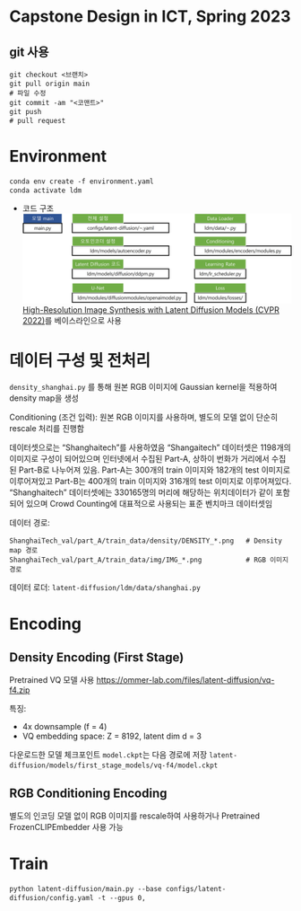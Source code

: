 # Capstone Design in ICT, Spring 2023
## git 사용
```
git checkout <브랜치>
git pull origin main
# 파일 수정
git commit -am "<코맨트>"
git push
# pull request
```

# Environment
```
conda env create -f environment.yaml
conda activate ldm
```
* 코드 구조
<br>![pic1](assets/architecture.jpg) 
[High-Resolution Image Synthesis with Latent Diffusion Models (CVPR 2022)](https://arxiv.org/abs/2112.10752)를 베이스라인으로 사용


# 데이터 구성 및 전처리
``density_shanghai.py`` 를 통해 원본 RGB 이미지에 Gaussian kernel을 적용하여 density map을 생성

Conditioning (조건 입력):
원본 RGB 이미지를 사용하며, 별도의 모델 없이 단순히 rescale 처리를 진행함

데이터셋으로는 “Shanghaitech”를 사용하였음
“Shangaitech” 데이터셋은 1198개의 이미지로 구성이 되어있으며 인터넷에서 수집된 Part-A, 상하이 번화가 거리에서 수집된 Part-B로 나누어져 있음.
Part-A는 300개의 train 이미지와 182개의 test 이미지로 이루어져있고 Part-B는 400개의 train 이미지와 316개의 test 이미지로 이루어져있다.
“Shanghaitech” 데이터셋에는 330165명의 머리에 해당하는 위치데이터가 같이 포함되어 있으며 Crowd Counting에 대표적으로 사용되는 표준 벤치마크 데이터셋임

데이터 경로:
```
ShanghaiTech_val/part_A/train_data/density/DENSITY_*.png   # Density map 경로
ShanghaiTech_val/part_A/train_data/img/IMG_*.png           # RGB 이미지 경로
```
데이터 로더:
``latent-diffusion/ldm/data/shanghai.py``
# Encoding
## Density Encoding (First Stage)
Pretrained VQ 모델 사용 https://ommer-lab.com/files/latent-diffusion/vq-f4.zip

특징:
  - 4x downsample (f = 4)
  - VQ embedding space: Z = 8192, latent dim d = 3

다운로드한 모델 체크포인트 ``model.ckpt``는 다음 경로에 저장
``latent-diffusion/models/first_stage_models/vq-f4/model.ckpt``

## RGB Conditioning Encoding
별도의 인코딩 모델 없이 RGB 이미지를 rescale하여 사용하거나 Pretrained FrozenCLIPEmbedder 사용 가능

# Train
```
python latent-diffusion/main.py --base configs/latent-diffusion/config.yaml -t --gpus 0, 
```
